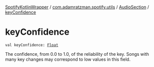 [SpotifyKotlinWrapper](../../index.md) / [com.adamratzman.spotify.utils](../index.md) / [AudioSection](index.md) / [keyConfidence](./key-confidence.md)

# keyConfidence

`val keyConfidence: `[`Float`](https://kotlinlang.org/api/latest/jvm/stdlib/kotlin/-float/index.html)

The confidence, from 0.0 to 1.0, of the reliability of the key.
Songs with many key changes may correspond to low values in this field.

